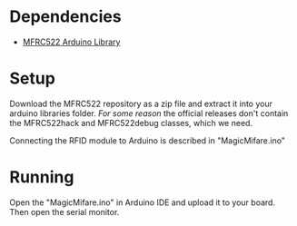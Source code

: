 # Dependencies

* [MFRC522 Arduino Library](https://github.com/miguelbalboa/rfid)

# Setup

Download the MFRC522 repository as a zip file and extract it into your arduino libraries folder. *For some reason* the official releases don't contain the MFRC522hack and MFRC522debug classes, which we need.

Connecting the RFID module to Arduino is described in "MagicMifare.ino"

# Running

Open the "MagicMifare.ino" in Arduino IDE and upload it to your board. Then open the serial monitor.
